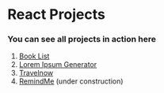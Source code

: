 # React Projects

### You can see all projects in action here

1. [Book List](https://react-projects-booklist.netlify.app/)
2. [Lorem Ipsum Generator](https://react-projects-ipsum.netlify.app/)
3. [Travelnow](https://react-projects-travelnow.netlify.app/)
4. [RemindMe](https://react-projects-remind-me.netlify.app/) (under construction)
